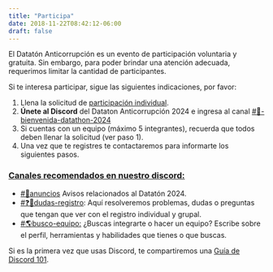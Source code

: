 ```yaml
---
title: "Participa"
date: 2018-11-22T08:42:12-06:00
draft: false
---
```


El Datatón Anticorrupción es un evento de participación voluntaria y gratuita. Sin embargo, para poder brindar una atención adecuada, requerimos limitar la cantidad de participantes.

Si te interesa participar, sigue las siguientes indicaciones, por favor:

1. Llena la solicitud de [participación individual](https://docs.google.com/forms/d/e/1FAIpQLSc8lydxOD1BnVu33xsVROCdA_khZy9yKxVn5J7Fg7h8P4Zh4g/viewform).
2. **Únete al Discord** del Dataton Anticorrupción 2024 e ingresa al canal [#🤖-bienvenida-datathon-2024](https://discord.com/channels/907813225897287710/1308651912593145856)
3. Si cuentas con un equipo (máximo 5 integrantes), recuerda que todos deben llenar la solicitud (ver paso 1).
4. Una vez que te registres te contactaremos para informarte los siguientes pasos.


### [Canales recomendados en nuestro discord:](https://github.com/PDNMX/dataton-website/blob/main/content/participa.md#canales-recomendados)

- [#📣anuncios](https://discord.com/channels/907813225897287710/1308663737137238107) Avisos relacionados al Datatón 2024. 
- [#❓📜dudas-registro](https://discord.com/channels/907813225897287710/1308664277208662036): Aquí resolveremos problemas, dudas o preguntas que tengan que ver con el registro individual y grupal.
- [#🌎busco-equipo:](https://discord.com/channels/907813225897287710/1308663895023550536) ¿Buscas integrarte o hacer un equipo? Escribe sobre el perfil, herramientas y habilidades que tienes o que buscas.

Si es la primera vez que usas Discord, te compartiremos una [Guía de Discord 101](/files/datatonanticorrupcion2024-discord101.pdf).
